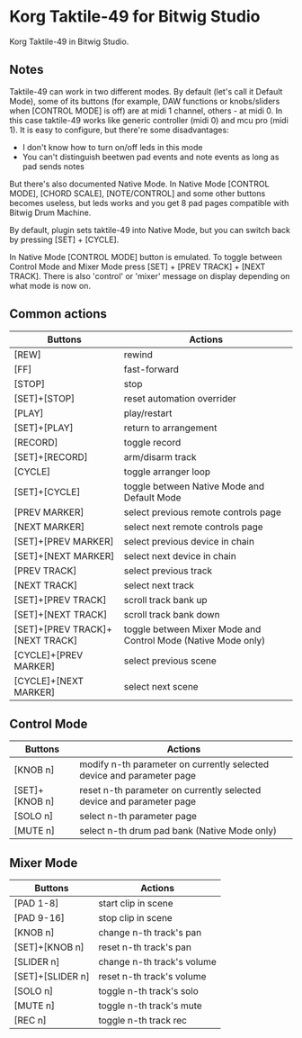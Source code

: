 Korg Taktile-49 for Bitwig Studio
===

Korg Taktile-49 in Bitwig Studio.

Notes
---

Taktile-49 can work in two different modes. By default (let's call it Default Mode), some of its buttons (for example, DAW functions or knobs/sliders when [CONTROL MODE] is off) are at midi 1 channel, others - at midi 0.
In this case taktile-49 works like generic controller (midi 0) and mcu pro (midi 1).
It is easy to configure, but there're some disadvantages:

 - I don't know how to turn on/off leds in this mode
 - You can't distinguish beetwen pad events and note events as long as pad sends notes

But there's also documented Native Mode.
In Native Mode [CONTROL MODE], [CHORD SCALE], [NOTE/CONTROL] and some other buttons becomes useless, but leds works and you get 8 pad pages compatible with Bitwig Drum Machine.

By default, plugin sets taktile-49 into Native Mode, but you can switch back by pressing [SET] + [CYCLE].

In Native Mode [CONTROL MODE] button is emulated. To toggle between Control Mode and Mixer Mode press [SET] + [PREV TRACK] + [NEXT TRACK]. There is also 'control' or 'mixer' message on display depending on what mode is now on.

Common actions
---

Buttons | Actions
-- | --
[REW] | rewind
[FF] | fast-forward
[STOP] | stop
[SET]+[STOP] | reset automation overrider
[PLAY] | play/restart
[SET]+[PLAY] | return to arrangement
[RECORD] | toggle record
[SET]+[RECORD] | arm/disarm track
[CYCLE] | toggle arranger loop
[SET]+[CYCLE] | toggle between Native Mode and Default Mode
[PREV MARKER] | select previous remote controls page
[NEXT MARKER] | select next remote controls page
[SET]+[PREV MARKER] | select previous device in chain
[SET]+[NEXT MARKER] | select next device in chain
[PREV TRACK] | select previous track
[NEXT TRACK] | select next track
[SET]+[PREV TRACK] | scroll track bank up
[SET]+[NEXT TRACK] | scroll track bank down
[SET]+[PREV TRACK]+[NEXT TRACK] | toggle between Mixer Mode and Control Mode (Native Mode only)
[CYCLE]+[PREV MARKER] | select previous scene
[CYCLE]+[NEXT MARKER] | select next scene

Control Mode
---

Buttons | Actions
-- | --
[KNOB n] | modify n-th parameter on currently selected device and parameter page
[SET]+[KNOB n] | reset n-th parameter on currently selected device and parameter page
[SOLO n] | select n-th parameter page
[MUTE n] | select n-th drum pad bank (Native Mode only)

Mixer Mode
---

Buttons | Actions
-- | --
[PAD 1-8] | start clip in scene
[PAD 9-16] | stop clip in scene
[KNOB n] | change n-th track's pan
[SET]+[KNOB n] | reset n-th track's pan
[SLIDER n] | change n-th track's volume
[SET]+[SLIDER n] | reset n-th track's volume
[SOLO n] | toggle n-th track's solo
[MUTE n] | toggle n-th track's mute
[REC n] | toggle n-th track rec
